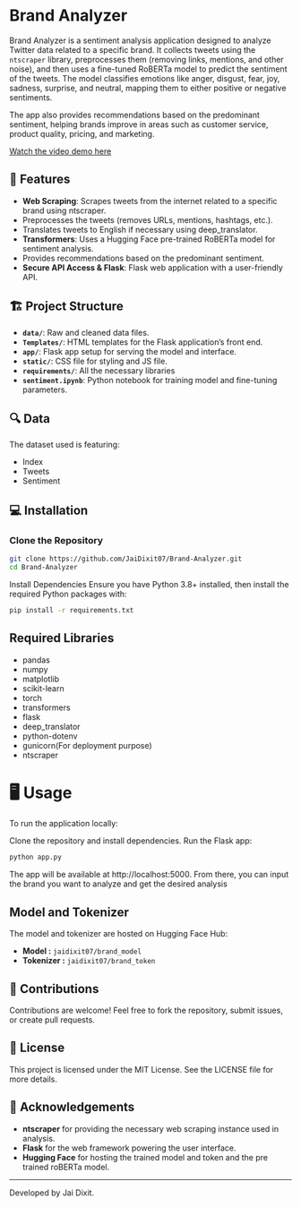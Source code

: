 # Brand Analyzer

Brand Analyzer is a sentiment analysis application designed to analyze Twitter data related to a specific brand. It collects tweets using the `ntscraper` library, preprocesses them (removing links, mentions, and other noise), and then uses a fine-tuned RoBERTa model to predict the sentiment of the tweets. The model classifies emotions like anger, disgust, fear, joy, sadness, surprise, and neutral, mapping them to either positive or negative sentiments.

The app also provides recommendations based on the predominant sentiment, helping brands improve in areas such as customer service, product quality, pricing, and marketing.

[Watch the video demo here](https://youtu.be/WUqAg3zj-MQ)


## 🚀 Features

- **Web Scraping**: Scrapes tweets from the internet related to a specific brand using ntscraper.
- Preprocesses the tweets (removes URLs, mentions, hashtags, etc.).
- Translates tweets to English if necessary using deep_translator.
- **Transformers**: Uses a Hugging Face pre-trained RoBERTa model for sentiment analysis.
- Provides recommendations based on the predominant sentiment.
- **Secure API Access & Flask**: Flask web application with a user-friendly API.

## 🏗️ Project Structure

- **`data/`**: Raw and cleaned data files.
- **`Templates/`**: HTML templates for the Flask application’s front end.
- **`app/`**: Flask app setup for serving the model and interface.
- **`static/`**: CSS file for styling and JS file.
- **`requirements/`**: All the necessary libraries
- **`sentiment.ipynb`**: Python notebook for training model and fine-tuning parameters.

## 🔍 Data

The dataset used is featuring:
- Index
- Tweets
- Sentiment

## 💻 Installation

### Clone the Repository

```bash
git clone https://github.com/JaiDixit07/Brand-Analyzer.git
cd Brand-Analyzer
```

Install Dependencies
Ensure you have Python 3.8+ installed, then install the required Python packages with:

```bash
pip install -r requirements.txt
```


##  Required Libraries

- pandas
- numpy
- matplotlib 
- scikit-learn
- torch
- transformers
- flask
- deep_translator
- python-dotenv
- gunicorn(For deployment purpose) 
- ntscraper

# 🖥️ Usage
To run the application locally:

Clone the repository and install dependencies.
Run the Flask app:
```bash
python app.py
```
The app will be available at http://localhost:5000. From there, you can input the brand you want to analyze and get the desired analysis

## Model and Tokenizer

The model and tokenizer are hosted on Hugging Face Hub:

- **Model :** `jaidixit07/brand_model`
- **Tokenizer :** `jaidixit07/brand_token`

## 🤝 Contributions
Contributions are welcome! Feel free to fork the repository, submit issues, or create pull requests.

## 📝 License
This project is licensed under the MIT License. See the LICENSE file for more details.

## 🙌 Acknowledgements
- **ntscraper** for providing the necessary web scraping instance used in analysis.
- **Flask** for the web framework powering the user interface.
- **Hugging Face** for hosting the trained model and token and the pre trained roBERTa model.

-------------------------------------------------------------------------------------------------

Developed by Jai Dixit.